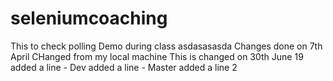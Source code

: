 # seleniumcoaching
This to check polling
Demo during class
asdasasasda
Changes done on 7th April
CHanged from my local machine
This is changed on 30th June 19
added a line - Dev
added a line - Master
added a line 2
